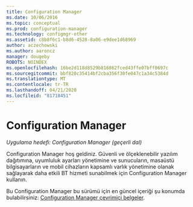 ```yaml
---
title: Configuration Manager
ms.date: 10/06/2016
ms.topic: conceptual
ms.prod: configuration-manager
ms.technology: configmgr-other
ms.assetid: c8b8f6c1-b8d6-4528-8a06-e9dee1d68969
author: aczechowski
ms.author: aaroncz
manager: dougeby
ROBOTS: NOINDEX
ms.openlocfilehash: 16be2d118d8529b816862fced43ffe07bff0697c
ms.sourcegitcommit: bbf820c35414bf2cba356f30fe047c1a34c5384d
ms.translationtype: MT
ms.contentlocale: tr-TR
ms.lasthandoff: 04/21/2020
ms.locfileid: "81718451"
---
```

# <a name="configuration-manager"></a>Configuration Manager

*Uygulama hedefi: Configuration Manager (geçerli dal)*

Configuration Manager hoş geldiniz. Güvenli ve ölçeklenebilir yazılım dağıtımına, uyumluluk ayarları yönetimine ve sunucuların, masaüstü bilgisayarların ve mobil cihazların kapsamlı varlık yönetimine olanak sağlayarak daha etkili BT hizmeti sunabilmek için Configuration Manager kullanın.  

Bu Configuration Manager bu sürümü için en güncel içeriği şu konumda bulabilirsiniz: [Configuration Manager çevrimiçi belgeler](https://docs.microsoft.com/configmgr).
